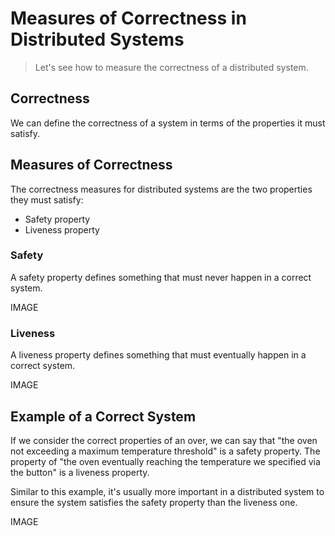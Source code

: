 # Measures of Correctness in Distributed Systems

> Let's see how to measure the correctness of a distributed system.

## Correctness

We can define the correctness of a system in terms of the properties it must satisfy.

## Measures of Correctness

The correctness measures for distributed systems are the two properties they must satisfy:
  - Safety property
  - Liveness property

### Safety

A safety property defines something that must never happen in a correct system.

IMAGE

### Liveness

A liveness property defines something that must eventually happen in a correct system.

IMAGE

## Example of a Correct System

If we consider the correct properties of an over, we can say that "the oven not exceeding a maximum temperature threshold" is a safety property. The property of "the oven eventually reaching the temperature we specified via the button" is a liveness property.

Similar to this example, it's usually more important in a distributed system to ensure the system satisfies the safety property than the liveness one.

IMAGE

